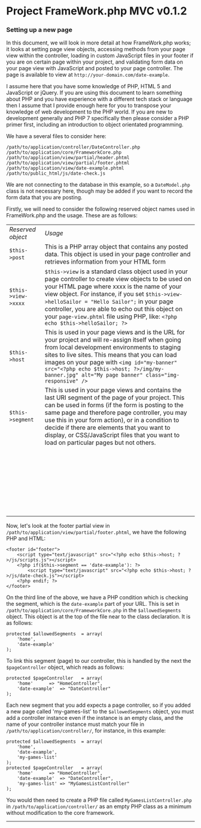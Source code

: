 # Project FrameWork.php MVC v0.1.2 #

### Setting up a new page ###

In this document, we will look in more detail at how FrameWork.php works; it looks at setting page view objects, accessing methods from your page view within the controller, loading in custom JavaScript files in your footer if you are on certain page within your project, and validating form data on your page view with JavaScript and posted to your page controller. The page is available to view at `http://your-domain.com/date-example`.

I assume here that you have some knowledge of PHP, HTML 5 and JavaScript or jQuery. If you are using this document to learn something about PHP and you have experience with a different tech stack or language then I assume that I provide enough here for you to transpose your knowledge of web development to the PHP world. If you are new to development generally and PHP 7 specifically then please consider a PHP primer first, including an introduction to object orientated programming.

We have a several files to consider here:

	/path/to/application/controller/DateController.php
	/path/to/application/core/FrameworkCore.php
	/path/to/application/view/partial/header.phtml
	/path/to/application/view/partial/footer.phtml
	/path/to/application/view/date-example.phtml
	/path/to/public_html/js/date-check.js

We are not connecting to the database in this example, so a `DateModel.php` class is not necessary here, though may be added if you want to record the form data that you are posting.

Firstly, we will need to consider the following reserved object names used in FrameWork.php and the usage. These are as follows:

<table >
	<tbody>
		<tr>
			<td><em>Reserved object</em></td>
			<td><em>Usage</em></td>
		</tr>
		<tr>
			<td><code>$this->post</code> &nbsp;&nbsp;</td>
			<td>This is a PHP array object that contains any posted data. This object is used in your page controller and retrieves information from your HTML form</td>
		</tr>
		<tr>
			<td><code>$this->view->xxxx</code> &nbsp;&nbsp;</td>
			<td><code>$this->view</code> is a standard class object used in your page controller to create view objects to be used on your HTML page where xxxx is the name of your view object. For instance, if you set <code>$this->view->helloSailor = "Hello Sailor";</code> in your page controller, you are able to echo out this object on your <code>page-view.phtml</code> file using PHP, like: <code>&lt;?php echo $this->helloSailor; ?&gt;</code></td>
		</tr>
		<tr>
			<td><code>$this->host</code> &nbsp;&nbsp;</td>
			<td>This is used in your page views and is the URL for your project and will re-assign itself when going from local development environments to staging sites to live sites. This means that you can load images on your page with <code>&lt;img id="my-banner" src="&lt;?php echo $this->host; ?&gt;/img/my-banner.jpg" alt="My page banner" class="img-responsive" /&gt;</code></td>
		</tr>
		<tr>
			<td><code>$this->segment</code> &nbsp;&nbsp;</td>
			<td>This is used in your page views and contains the last URI segment of the page of your project. This can be used in forms (if the form is posting to the same page and therefore page controller, you may use this in your form action), or in a condition to decide if there are elements that you want to display, or CSS/JavaScript files that you want to load on particular pages but not others.</td>
		</tr>
		<tr>
			<td> &nbsp;&nbsp;</td>
			<td></td>
		</tr>
		<tr>
			<td> &nbsp;&nbsp;</td>
			<td>&nbsp;&nbsp;</td>
		</tr>
		<tr>
			<td> &nbsp;&nbsp;</td>
			<td></td>
		</tr>
		<tr>
			<td> &nbsp;&nbsp;</td>
			<td></td>
		</tr>
		<tr>
			<td> &nbsp;&nbsp;</td>
			<td></td>
		</tr>
		<tr>
			<td> &nbsp;&nbsp;</td>
			<td></td>
		</tr>
		<tr>
			<td> &nbsp;&nbsp;</td>
			<td></td>
		</tr>
	</tbody>
</table>
		
Now, let's look at the footer partial view in `/path/to/application/view/partial/footer.phtml`, we have the following PHP and HTML:

	<footer id="footer">
		<script type="text/javascript" src="<?php echo $this->host; ?>/js/scripts.js"></script>
		<?php if($this->segment == 'date-example'): ?>
			<script type="text/javascript" src="<?php echo $this->host; ?>/js/date-check.js"></script>
		<?php endif; ?>
	</footer>

On the third line of the above, we have a PHP condition which is checking the segment, which is the `date-example` part of your URL. This is set in `/path/to/application/core/FrameworkCore.php` in the `$allowedSegments` object. This object is at the top of the file near to the class declaration. It is as follows:

	protected $allowedSegments	= array(
		'home',
		'date-example'
	);

To link this segment (page) to our controller, this is handled by the next the `$pageController` object, which reads as follows:

	protected $pageController	= array(
		'home'		=> "HomeController",
		'date-example'	=> "DateController"
	);

Each new segment that you add expects a page controller, so if you added a new page called 'my-games-list' to the `$allowedSegments` object, you must add a controller instance even if the instance is an empty class, and the name of your controller instance must match your file in `/path/to/application/controller/`, for instance, in this example:

	protected $allowedSegments	= array(
		'home',
		'date-example',
		'my-games-list'
	);
	protected $pageController	= array(
		'home'		=> "HomeController",
		'date-example'	=> "DateController",
		'my-games-list'	=> "MyGamesListController"
	);

You would then need to create a PHP file called `MyGamesListController.php` in `/path/to/application/controller/` as an empty PHP class as a minimum without modification to the core framework.

---
